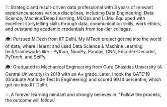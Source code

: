 ❔: Strategic and result-driven data professional with 3 years of relevant experience across various disciplines, including Data Engineering, Data Science, Machine/Deep Learning, MLOps and LLMs. Equipped with excellent storytelling skills through data, communication skills, work ethics, and outstanding academic credentials from top-tier colleges.

🎓: Pursued M.Tech from IIT Delhi. My MTech project got me into the world of data, where I learnt and used Data Science & Machine Learning tech/frameworks like - Python, NumPy, Pandas, CNN, Encoder-Decoder, PyTorch, and SciPy.

🎓: Graduated in Mechanical Engineering from Guru Ghasidas University (A Central University) in 2018 with an A+ grade. Later, I took the GATE'19 (Graduate Aptitude Test In Engineering) and scored 99.14 percentile, which got me into IIT Delhi.

💡: A forever learning mindset and strongly believes in: "Follow the process, the outcome will follow."
